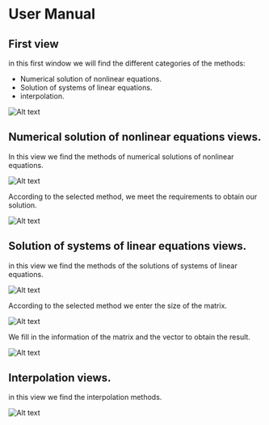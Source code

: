 # User Manual

## First view
in this first window we will find the different categories of the methods:

- Numerical solution of nonlinear equations.
- Solution of systems of linear equations.
- interpolation.

![Alt text](images\Captura.PNG?raw=true "Optional Title")

## Numerical solution of nonlinear equations views.
In this view we find the methods of numerical solutions of nonlinear equations.

![Alt text](images\no-lineales.PNG?raw=true "Optional Title")

According to the selected method, we meet the requirements to obtain our solution.

![Alt text](images\busquedas.PNG?raw=true "Optional Title")

## Solution of systems of linear equations views.
in this view we find the methods of the solutions of systems of linear equations.

![Alt text](images\sistemas.PNG?raw=true "Optional Title")

According to the selected method we enter the size of the matrix.

![Alt text](images\tamanomatriz.PNG?raw=true "Optional Title")

We fill in the information of the matrix and the vector to obtain the result.

![Alt text](images\matriz.PNG?raw=true "Optional Title")

## Interpolation views.
in this view we find the interpolation methods.

![Alt text](images\interpolacion.PNG?raw=true "Optional Title")

